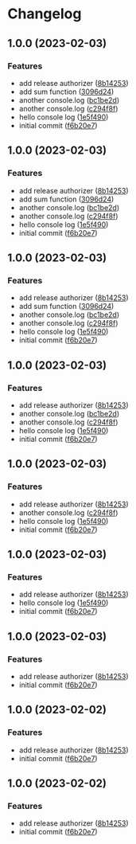 # Changelog

## 1.0.0 (2023-02-03)


### Features

* add release authorizer ([8b14253](https://github.com/0xAaCE/GithubAction/commit/8b142534bf046b547da0e68d7ea31db401f42ce8))
* add sum function ([3096d24](https://github.com/0xAaCE/GithubAction/commit/3096d24fadbb3b25f1873d662b221a35a33cc531))
* another console.log ([bc1be2d](https://github.com/0xAaCE/GithubAction/commit/bc1be2df9503101d94c7207ca394be69e6a6007a))
* another console.log ([c294f8f](https://github.com/0xAaCE/GithubAction/commit/c294f8f18c98257e4f6595e86cd72a1b5397f7e2))
* hello console log ([1e5f490](https://github.com/0xAaCE/GithubAction/commit/1e5f490fb7e82bc9b6163431a9831165bf14c0ec))
* initial commit ([f6b20e7](https://github.com/0xAaCE/GithubAction/commit/f6b20e73a4d4bbbd633a0426b48d236b718cfc57))

## 1.0.0 (2023-02-03)


### Features

* add release authorizer ([8b14253](https://github.com/0xAaCE/GithubAction/commit/8b142534bf046b547da0e68d7ea31db401f42ce8))
* add sum function ([3096d24](https://github.com/0xAaCE/GithubAction/commit/3096d24fadbb3b25f1873d662b221a35a33cc531))
* another console.log ([bc1be2d](https://github.com/0xAaCE/GithubAction/commit/bc1be2df9503101d94c7207ca394be69e6a6007a))
* another console.log ([c294f8f](https://github.com/0xAaCE/GithubAction/commit/c294f8f18c98257e4f6595e86cd72a1b5397f7e2))
* hello console log ([1e5f490](https://github.com/0xAaCE/GithubAction/commit/1e5f490fb7e82bc9b6163431a9831165bf14c0ec))
* initial commit ([f6b20e7](https://github.com/0xAaCE/GithubAction/commit/f6b20e73a4d4bbbd633a0426b48d236b718cfc57))

## 1.0.0 (2023-02-03)


### Features

* add release authorizer ([8b14253](https://github.com/0xAaCE/GithubAction/commit/8b142534bf046b547da0e68d7ea31db401f42ce8))
* add sum function ([3096d24](https://github.com/0xAaCE/GithubAction/commit/3096d24fadbb3b25f1873d662b221a35a33cc531))
* another console.log ([bc1be2d](https://github.com/0xAaCE/GithubAction/commit/bc1be2df9503101d94c7207ca394be69e6a6007a))
* another console.log ([c294f8f](https://github.com/0xAaCE/GithubAction/commit/c294f8f18c98257e4f6595e86cd72a1b5397f7e2))
* hello console log ([1e5f490](https://github.com/0xAaCE/GithubAction/commit/1e5f490fb7e82bc9b6163431a9831165bf14c0ec))
* initial commit ([f6b20e7](https://github.com/0xAaCE/GithubAction/commit/f6b20e73a4d4bbbd633a0426b48d236b718cfc57))

## 1.0.0 (2023-02-03)


### Features

* add release authorizer ([8b14253](https://github.com/0xAaCE/GithubAction/commit/8b142534bf046b547da0e68d7ea31db401f42ce8))
* another console.log ([bc1be2d](https://github.com/0xAaCE/GithubAction/commit/bc1be2df9503101d94c7207ca394be69e6a6007a))
* another console.log ([c294f8f](https://github.com/0xAaCE/GithubAction/commit/c294f8f18c98257e4f6595e86cd72a1b5397f7e2))
* hello console log ([1e5f490](https://github.com/0xAaCE/GithubAction/commit/1e5f490fb7e82bc9b6163431a9831165bf14c0ec))
* initial commit ([f6b20e7](https://github.com/0xAaCE/GithubAction/commit/f6b20e73a4d4bbbd633a0426b48d236b718cfc57))

## 1.0.0 (2023-02-03)


### Features

* add release authorizer ([8b14253](https://github.com/0xAaCE/GithubAction/commit/8b142534bf046b547da0e68d7ea31db401f42ce8))
* another console.log ([c294f8f](https://github.com/0xAaCE/GithubAction/commit/c294f8f18c98257e4f6595e86cd72a1b5397f7e2))
* hello console log ([1e5f490](https://github.com/0xAaCE/GithubAction/commit/1e5f490fb7e82bc9b6163431a9831165bf14c0ec))
* initial commit ([f6b20e7](https://github.com/0xAaCE/GithubAction/commit/f6b20e73a4d4bbbd633a0426b48d236b718cfc57))

## 1.0.0 (2023-02-03)


### Features

* add release authorizer ([8b14253](https://github.com/0xAaCE/GithubAction/commit/8b142534bf046b547da0e68d7ea31db401f42ce8))
* hello console log ([1e5f490](https://github.com/0xAaCE/GithubAction/commit/1e5f490fb7e82bc9b6163431a9831165bf14c0ec))
* initial commit ([f6b20e7](https://github.com/0xAaCE/GithubAction/commit/f6b20e73a4d4bbbd633a0426b48d236b718cfc57))

## 1.0.0 (2023-02-03)


### Features

* add release authorizer ([8b14253](https://github.com/0xAaCE/GithubAction/commit/8b142534bf046b547da0e68d7ea31db401f42ce8))
* initial commit ([f6b20e7](https://github.com/0xAaCE/GithubAction/commit/f6b20e73a4d4bbbd633a0426b48d236b718cfc57))

## 1.0.0 (2023-02-02)


### Features

* add release authorizer ([8b14253](https://github.com/0xAaCE/GithubAction/commit/8b142534bf046b547da0e68d7ea31db401f42ce8))
* initial commit ([f6b20e7](https://github.com/0xAaCE/GithubAction/commit/f6b20e73a4d4bbbd633a0426b48d236b718cfc57))

## 1.0.0 (2023-02-02)


### Features

* add release authorizer ([8b14253](https://github.com/0xAaCE/GithubAction/commit/8b142534bf046b547da0e68d7ea31db401f42ce8))
* initial commit ([f6b20e7](https://github.com/0xAaCE/GithubAction/commit/f6b20e73a4d4bbbd633a0426b48d236b718cfc57))
